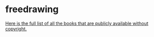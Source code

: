 # freedrawing
[Here is the full list of all the books that are publicly available without copyright.](/copyright-free-books.md)
